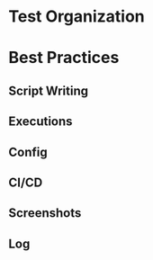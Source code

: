 # Test Organization

# Best Practices 

## Script Writing
## Executions 
## Config
## CI/CD
## Screenshots

## Log